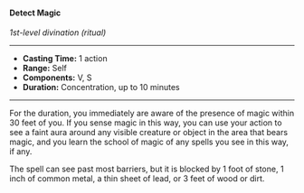 #### Detect Magic
*1st-level divination (ritual)*
___
- **Casting Time:** 1 action
- **Range:** Self
- **Components:** V, S
- **Duration:** Concentration, up to 10 minutes
---
For the duration, you immediately are aware of the presence of magic within 30 feet of you. If you sense magic in this way, you can use your action to see a faint aura around any visible creature or object in the area that bears magic, and you learn the school of magic of any spells you see in this way, if any.

The spell can see past most barriers, but it is blocked by 1 foot of stone, 1 inch of common metal, a thin sheet of lead, or 3 feet of wood or dirt.